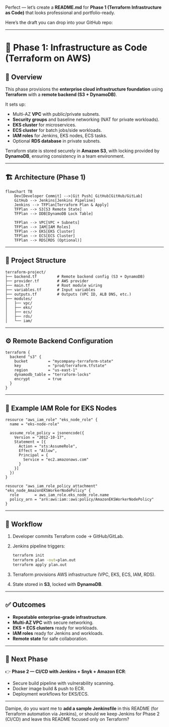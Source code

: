Perfect — let’s create a **README.md** for **Phase 1 (Terraform Infrastructure as Code)** that looks professional and portfolio-ready.

Here’s the draft you can drop into your GitHub repo:

---

# 🚀 Phase 1: Infrastructure as Code (Terraform on AWS)

## 📌 Overview

This phase provisions the **enterprise cloud infrastructure foundation** using **Terraform** with a **remote backend (S3 + DynamoDB)**.

It sets up:

* Multi-AZ **VPC** with public/private subnets.
* **Security groups** and baseline networking (NAT for private workloads).
* **EKS cluster** for microservices.
* **ECS cluster** for batch jobs/side workloads.
* **IAM roles** for Jenkins, EKS nodes, ECS tasks.
* Optional **RDS database** in private subnets.

Terraform state is stored securely in **Amazon S3**, with locking provided by **DynamoDB**, ensuring consistency in a team environment.

---

## 🏗️ Architecture (Phase 1)

```mermaid
flowchart TB
    Dev[Developer Commit] -->|Git Push| GitHub[GitHub/GitLab]
    GitHub --> Jenkins[Jenkins Pipeline]
    Jenkins --> TFPlan[Terraform Plan & Apply]
    TFPlan --> S3[S3 Remote State]
    TFPlan --> DDB[DynamoDB Lock Table]

    TFPlan --> VPC[VPC + Subnets]
    TFPlan --> IAM[IAM Roles]
    TFPlan --> EKS[EKS Cluster]
    TFPlan --> ECS[ECS Cluster]
    TFPlan --> RDS[RDS (Optional)]
```

---

## 📂 Project Structure

```
terraform-project/
├── backend.tf         # Remote backend config (S3 + DynamoDB)
├── provider.tf        # AWS provider
├── main.tf            # Root module wiring
├── variables.tf       # Input variables
├── outputs.tf         # Outputs (VPC ID, ALB DNS, etc.)
├── modules/
│   ├── vpc/
│   ├── eks/
│   ├── ecs/
│   ├── rds/
│   └── iam/
```

---

## ⚙️ Remote Backend Configuration

```hcl
terraform {
  backend "s3" {
    bucket         = "mycompany-terraform-state"
    key            = "prod/terraform.tfstate"
    region         = "us-east-1"
    dynamodb_table = "terraform-locks"
    encrypt        = true
  }
}
```

---

## 🔑 Example IAM Role for EKS Nodes

```hcl
resource "aws_iam_role" "eks_node_role" {
  name = "eks-node-role"

  assume_role_policy = jsonencode({
    Version = "2012-10-17",
    Statement = [{
      Action = "sts:AssumeRole",
      Effect = "Allow",
      Principal = {
        Service = "ec2.amazonaws.com"
      }
    }]
  })
}

resource "aws_iam_role_policy_attachment" "eks_node_AmazonEKSWorkerNodePolicy" {
  role       = aws_iam_role.eks_node_role.name
  policy_arn = "arn:aws:iam::aws:policy/AmazonEKSWorkerNodePolicy"
}
```

---

## 🔄 Workflow

1. Developer commits Terraform code → GitHub/GitLab.
2. Jenkins pipeline triggers:

   ```bash
   terraform init
   terraform plan -out=plan.out
   terraform apply plan.out
   ```
3. Terraform provisions AWS infrastructure (VPC, EKS, ECS, IAM, RDS).
4. State stored in **S3**, locked with **DynamoDB**.

---

## ✅ Outcomes

* **Repeatable enterprise-grade infrastructure**.
* **Multi-AZ VPC** with secure networking.
* **EKS + ECS clusters** ready for workloads.
* **IAM roles** ready for Jenkins and workloads.
* **Remote state** for safe collaboration.

---

## 📌 Next Phase

👉 **Phase 2 — CI/CD with Jenkins + Snyk + Amazon ECR**:

* Secure build pipeline with vulnerability scanning.
* Docker image build & push to ECR.
* Deployment workflows for EKS/ECS.

---

Damipe, do you want me to **add a sample Jenkinsfile** in this README (for Terraform automation via Jenkins), or should we keep Jenkins for Phase 2 (CI/CD) and leave this README focused only on Terraform?
